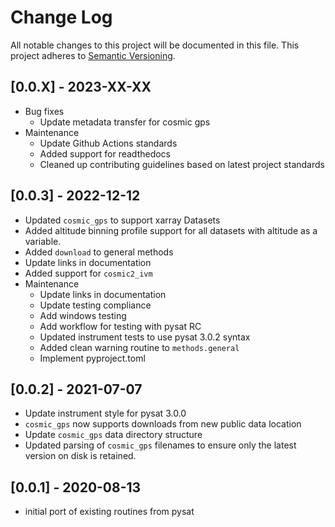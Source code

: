 # Change Log
All notable changes to this project will be documented in this file.
This project adheres to [Semantic Versioning](http://semver.org/).

## [0.0.X] - 2023-XX-XX
* Bug fixes
  * Update metadata transfer for cosmic gps
* Maintenance
  * Update Github Actions standards
  * Added support for readthedocs
  * Cleaned up contributing guidelines based on latest project standards

## [0.0.3] - 2022-12-12
* Updated `cosmic_gps` to support xarray Datasets
* Added altitude binning profile support for all datasets with altitude
  as a variable.
* Added `download` to general methods
* Update links in documentation
* Added support for `cosmic2_ivm`
* Maintenance
  * Update links in documentation
  * Update testing compliance
  * Add windows testing
  * Add workflow for testing with pysat RC
  * Updated instrument tests to use pysat 3.0.2 syntax
  * Added clean warning routine to `methods.general`
  * Implement pyproject.toml

## [0.0.2] - 2021-07-07
* Update instrument style for pysat 3.0.0
* `cosmic_gps` now supports downloads from new public data location
* Update `cosmic_gps` data directory structure
* Updated parsing of `cosmic_gps` filenames to ensure only the latest
  version on disk is retained.

## [0.0.1] - 2020-08-13
* initial port of existing routines from pysat
